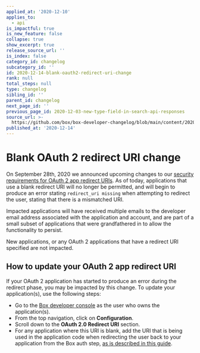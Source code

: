 ```yaml
---
applied_at: '2020-12-10'
applies_to:
  - api
is_impactful: true
is_new_feature: false
collapse: true
show_excerpt: true
release_source_url: ''
is_index: false
category_id: changelog
subcategory_id: ''
id: 2020-12-14-blank-oauth2-redirect-uri-change
rank: null
total_steps: null
type: changelog
sibling_id: ''
parent_id: changelog
next_page_id: ''
previous_page_id: 2020-12-03-new-type-field-in-search-api-responses
source_url: >-
  https://github.com/box/box-developer-changelog/blob/main/content/2020/12-14-blank-oauth2-redirect-uri-change.md
published_at: '2020-12-14'
---
```

# Blank OAuth 2 redirect URI change

On September 28th, 2020 we announced upcoming changes to our
[security requirements for OAuth 2 app redirect URIs][oauth2-changelog-notice].
As of today, applications that use a blank redirect URI will no longer be
permitted, and will begin to produce an error stating `redirect_uri missing`
when attempting to redirect the user, stating that there is a mismatched URI.

Impacted applications will have received multiple emails to the developer email
address associated with the application and account, and are part of a small
subset of applications that were grandfathered in to allow the functionality to
persist.

New applications, or any OAuth 2 applications that have a redirect URI
specified are not impacted.

## How to update your OAuth 2 app redirect URI

If your OAuth 2 application has started to produce an error during the redirect
phase, you may be impacted by this change. To update your application(s),
use the following steps:

* Go to the
 [Box developer console][dev-console] as the
 user who owns the application(s).
* From the top navigation, click on **Configuration**.
* Scroll down to the **OAuth 2.0 Redirect URI** section. 
* For any application where this URI is blank, add the URI that is being used
 in the application code when redirecting the user back to your application
 from the Box auth step,
 [as is described in this guide](g://authentication/oauth2/with-sdk/#2-redirect-user).

[oauth2-changelog-notice]: https://developer.box.com/changelog/#2020-09-29-changes-to-oauth-2-app-redirect-url-requirements
[dev-console]: https://cloud.app.box.com/developers/console